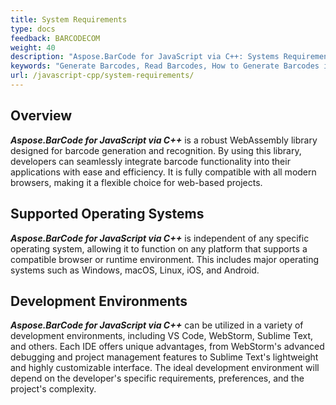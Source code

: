 ```yaml
---
title: System Requirements
type: docs
feedback: BARCODECOM
weight: 40
description: "Aspose.BarCode for JavaScript via C++: Systems Requirements"
keywords: "Generate Barcodes, Read Barcodes, How to Generate Barcodes in JavaScript, Aspose.BarCode"
url: /javascript-cpp/system-requirements/
---
```

## **Overview**

***Aspose.BarCode for JavaScript via C++*** is a robust WebAssembly library designed for barcode generation and recognition. By using this library, developers can seamlessly integrate barcode functionality into their applications with ease and efficiency. It is fully compatible with all modern browsers, making it a flexible choice for web-based projects.

## **Supported Operating Systems**

***Aspose.BarCode for JavaScript via C++*** is independent of any specific operating system, allowing it to function on any platform that supports a compatible browser or runtime environment. This includes major operating systems such as Windows, macOS, Linux, iOS, and Android.

## **Development Environments**

***Aspose.BarCode for JavaScript via C++*** can be utilized in a variety of development environments, including VS Code, WebStorm, Sublime Text, and others. Each IDE offers unique advantages, from WebStorm's advanced debugging and project management features to Sublime Text's lightweight and highly customizable interface. The ideal development environment will depend on the developer's specific requirements, preferences, and the project's complexity.

